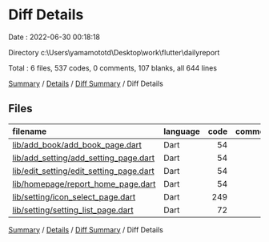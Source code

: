 # Diff Details

Date : 2022-06-30 00:18:18

Directory c:\\Users\\yamamototd\\Desktop\\work\\flutter\\dailyreport

Total : 6 files,  537 codes, 0 comments, 107 blanks, all 644 lines

[Summary](results.md) / [Details](details.md) / [Diff Summary](diff.md) / Diff Details

## Files
| filename | language | code | comment | blank | total |
| :--- | :--- | ---: | ---: | ---: | ---: |
| [lib/add_book/add_book_page.dart](/lib/add_book/add_book_page.dart) | Dart | 54 | 0 | 18 | 72 |
| [lib/add_setting/add_setting_page.dart](/lib/add_setting/add_setting_page.dart) | Dart | 54 | 0 | 18 | 72 |
| [lib/edit_setting/edit_setting_page.dart](/lib/edit_setting/edit_setting_page.dart) | Dart | 54 | 0 | 18 | 72 |
| [lib/homepage/report_home_page.dart](/lib/homepage/report_home_page.dart) | Dart | 54 | 0 | 18 | 72 |
| [lib/setting/icon_select_page.dart](/lib/setting/icon_select_page.dart) | Dart | 249 | 0 | 18 | 267 |
| [lib/setting/setting_list_page.dart](/lib/setting/setting_list_page.dart) | Dart | 72 | 0 | 17 | 89 |

[Summary](results.md) / [Details](details.md) / [Diff Summary](diff.md) / Diff Details